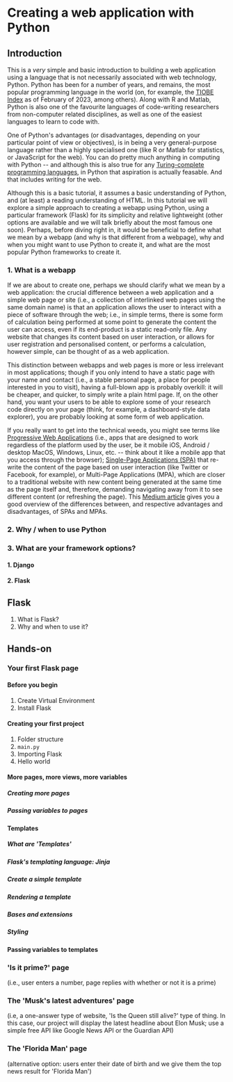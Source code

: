 # Creating a web application with Python

## Introduction
This is a *very* simple and basic introduction to building a web application using a language that is not necessarily associated with web technology, Python. Python has been for a number of years, and remains, the most popular programming language in the world (on, for example, the [TIOBE Index](https://www.tiobe.com/tiobe-index/) as of February of 2023, among others). Along with R and Matlab, Python is also one of the favourite languages of code-writing researchers from non-computer related disciplines, as well as one of the easiest languages to learn to code with.

One of Python's advantages (or disadvantages, depending on your particular point of view or objectives), is in being a very general-purpose language rather than a highly specialised one (like R or Matlab for statistics, or JavaScript for the web). You can do pretty much anything in computing with Python -- and although this is also true for any [Turing-complete programming languages](https://en.wikipedia.org/wiki/Turing_completeness), in Python that aspiration is actually feasable. And that includes writing for the web.

Although this is a basic tutorial, it assumes a basic understanding of Python, and (at least) a reading understanding of HTML. In this tutorial we will explore a simple approach to creating a webapp using Python, using a particular framework (Flask) for its simplicity and relative lightweight (other options are available and we will talk briefly about the most famous one soon). Perhaps, before diving right in, it would be beneficial to define what we mean by a webapp (and why is that different from a webpage), why and when you might want to use Python to create it, and what are the most popular Python frameworks to create it.

### 1. What is a webapp
If we are about to create one, perhaps we should clarify what we mean by a web application: the crucial difference between a web application and a simple web page or site (i.e., a collection of interlinked web pages using the same domain name) is that an application allows the user to interact with a piece of software through the web; i.e., in simple terms, there is some form of calculation being performed at some point to generate the content the user can access, even if its end-product is a static read-only file. Any website that changes its content based on user interaction, or allows for user registration and personalised content, or performs a calculation, however simple, can be thought of as a web application.

This distinction between webapps and web pages is more or less irrelevant in most applications; though if you only intend to have a static page with your name and contact (i.e., a stable personal page, a place for people interested in you to visit), having a full-blown app is probably overkill: it will be cheaper, and quicker, to simply write a plain html page. If, on the other hand, you want your users to be able to explore some of your research code directly on your page (think, for example, a dashboard-style data explorer), you are probably looking at some form of web application.

If you really want to get into the technical weeds, you might see terms like [Progressive Web Applications](https://en.wikipedia.org/wiki/Progressive_web_app) (i.e., apps that are designed to work regardless of the platform used by the user, be it mobile iOS, Android / desktop MacOS, Windows, Linux, etc. -- think about it like a mobile app that you access through the browser); [Single-Page Applications (SPA)](https://en.wikipedia.org/wiki/Single-page_application) that re-write the content of the page based on user interaction (like Twitter or Facebook, for example), or Multi-Page Applications (MPA), which are closer to a traditional website with new content being generated at the same time as the page itself and, therefore, demanding navigating away from it to see different content (or refreshing the page). This [Medium article](https://medium.com/@NeotericEU/single-page-application-vs-multiple-page-application-2591588efe58) gives you a good overview of the differences between, and respective advantages and disadvantages, of SPAs and MPAs.
### 2. Why / when to use Python
### 3. What are your framework options?
####   1. Django
####   2. Flask

## Flask

1. What is Flask?
2. Why and when to use it?

## Hands-on

### Your first Flask page

#### Before you begin

1. Create Virtual Environment
2. Install Flask

#### Creating your first project

1. Folder structure
2. `main.py`
3. Importing Flask
4. Hello world

#### More pages, more views, more variables

##### Creating more pages

##### Passing variables to pages

#### Templates

##### What are 'Templates'

##### Flask's templating language: Jinja

##### Create a simple template

##### Rendering a template

##### Bases and extensions

##### Styling

#### Passing variables to templates

### 'Is it prime?' page
(i.e., user enters a number, page replies with whether or not it is a prime)

### The 'Musk's latest adventures' page
(i.e, a one-answer type of website, 'Is the Queen still alive?' type of thing. In this case, our project will display the latest headline about Elon Musk; use a simple free API like Google News API or the Guardian API)

### The 'Florida Man' page
(alternative option: users enter their date of birth and we give them the top news result for 'Florida Man')